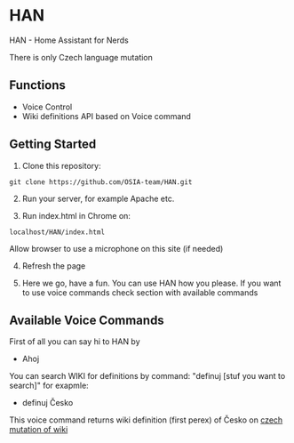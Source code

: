 # HAN
HAN - Home Assistant for Nerds

There is only Czech language mutation

## Functions
* Voice Control
* Wiki definitions API based on Voice command


## Getting Started

1) Clone this repository: 
```
git clone https://github.com/OSIA-team/HAN.git
```

2) Run your server, for example Apache etc.

3) Run index.html in Chrome on:
```
localhost/HAN/index.html
```
Allow browser to use a microphone on this site (if needed)

4) Refresh the page

5) Here we go, have a fun. You can use HAN how you please. If you want to use voice commands check section with available commands

## Available Voice Commands
First of all you can say hi to HAN by 
  * Ahoj

You can search WIKI for definitions by command: "definuj [stuf you want to search]" for exapmle:
  * definuj Česko
  
This voice command returns wiki definition (first perex) of Česko on [czech mutation of wiki](https://cs.wikipedia.org/wiki/%C4%8Cesko)

